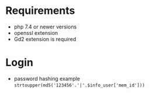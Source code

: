 
# Requirements
  - php 7.4 or newer versions
  - openssl extension
  - Gd2 extension is required


# Login 
- password hashing example `strtoupper(md5('123456'.'|'.$info_user['mem_id']))`